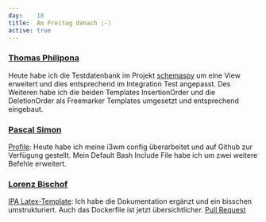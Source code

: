 ```yaml
---
day: 	18
title:	Am Freitag danach ;-)
active: true
---
```



### [Thomas Philipona](https://github.com/phil-pona)
Heute habe ich die Testdatenbank im Projekt [schemaspy](https://github.com/drnoa/schemaspy) um eine View erweitert und dies entsprechend im Integration Test angepasst. Des Weiteren habe ich die beiden Templates InsertionOrder und die DeletionOrder als Freemarker Templates umgesetzt und entsprechend eingebaut.


### [Pascal Simon](https://github.com/psunix)
[Profile](https://github.com/psunix/profile): Heute habe ich meine i3wm config überarbeitet und auf Github zur Verfügung gestellt. Mein Default Bash Include File habe ich um zwei weitere Befehle erweitert.

### [Lorenz Bischof](https://github.com/lbischof)
[IPA Latex-Template](https://github.com/phil-matti/ipa-latex-template): Ich habe die Dokumentation ergänzt und ein bisschen umstrukturiert. Auch das Dockerfile ist jetzt übersichtlicher. [Pull Request](https://github.com/phil-matti/ipa-latex-template/pull/7)
